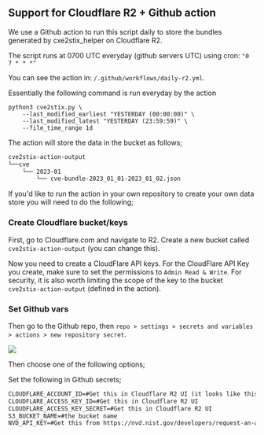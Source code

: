 ## Support for Cloudflare R2 + Github action

We use a Github action to run this script daily to store the bundles generated by cxe2stix_helper on Cloudflare R2.

The script runs at 0700 UTC everyday (github servers UTC) using cron:  `"0 7 * * *"`

You can see the action in: `/.github/workflows/daily-r2.yml`.

Essentially the following command is run everyday by the action

```shell
python3 cve2stix.py \
	--last_modified_earliest "YESTERDAY (00:00:00)" \
	--last_modified_latest "YESTERDAY (23:59:59)" \
	--file_time_range 1d
```

The action will store the data in the bucket as follows;

```txt
cve2stix-action-output
└──cve
 	└── 2023-01
	  	└── cve-bundle-2023_01_01-2023_01_02.json
```

If you'd like to run the action in your own repository to create your own data store you will need to do the following;

### Create Cloudflare bucket/keys

First, go to Cloudflare.com and navigate to R2. Create a new bucket called `cve2stix-action-output` (you can change this).

Now you need to create a CloudFlare API keys. For the CloudFlare API Key you create, make sure to set the permissions to `Admin Read & Write`. For security, it is also worth limiting the scope of the key to the bucket `cve2stix-action-output` (defined in the action).

### Set Github vars

Then go to the Github repo, then `repo > settings > secrets and variables > actions > new repository secret`.

![](docs/github-repo-vars.png)

Then choose one of the following options;

Set the following in Github secrets;

```txt
CLOUDFLARE_ACCOUNT_ID=#Get this in Cloudflare R2 UI (it looks like this: https://<ID>.r2.cloudflarestorage.com)
CLOUDFLARE_ACCESS_KEY_ID=#Get this in Cloudflare R2 UI
CLOUDFLARE_ACCESS_KEY_SECRET=#Get this in Cloudflare R2 UI
S3_BUCKET_NAME=#the bucket name
NVD_API_KEY=#Get this from https://nvd.nist.gov/developers/request-an-api-key
```